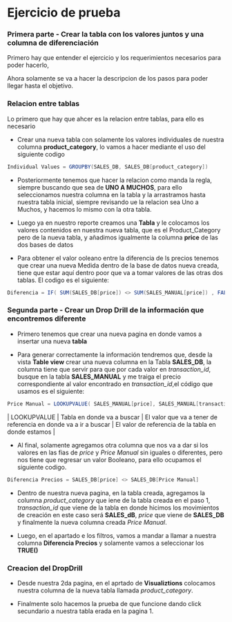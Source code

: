 # Ejercicio de prueba

### Primera parte - Crear la tabla con los valores juntos y una columna de diferenciación

Primero hay que entender el ejercicio y los requerimientos necesarios para poder hacerlo,

Ahora solamente se va a hacer la descripcion de los pasos para poder llegar hasta el objetivo. 

### Relacion entre tablas

Lo primero que hay que ahcer es la relacion entre tablas, para ello es necesario

* Crear una nueva tabla con solamente los valores individuales de nuestra columna **product_category**, lo vamos a hacer mediante el uso del siguiente codigo 

``` Java
Individual Values = GROUPBY(SALES_DB, SALES_DB[product_category])
```

* Posteriormente tenemos que hacer la relacion como manda la regla, siempre buscando que sea de **UNO A MUCHOS**, para ello seleccionamos nuestra columna en la tabla y la arrastramos hasta nuestra tabla inicial, siempre revisando ue la relacion sea Uno a Muchos, y hacemos lo mismo con la otra tabla. 

* Luego ya en nuestro reporte creamos una **Tabla** y le colocamos los valores contenidos en nuestra nueva tabla, que es el Product_Category pero de la nueva tabla, y añadimos igualmente la columna **price** de las dos bases de datos

* Para obtener el valor ooleano entre la diferencia de ls precios tenemos que crear una nueva Medida dentro de la base de datos nueva creada, tiene que estar aquí dentro poor que va a tomar valores de las otras dos tablas. El codigo es el siguiente: 

``` Java
Diferencia = IF( SUM(SALES_DB[price]) <> SUM(SALES_MANUAL[price]) , FALSE(), TRUE())
```

### Segunda parte - Crear un Drop Drill de la información que encontremos diferente

* Primero tenemos que crear una nueva pagina en donde vamos a insertar una nueva **tabla**

* Para generar correctamente la información tendremos que, desde la vista **Table view** crear una nueva columna en la Tabla **SALES_DB**, la columna tiene que servir para que por cada valor en *transaction_id*, busque en la tabla **SALES_MANUAL** y me traiga el precio correspondiente al valor encontrado en *transaction_id*,el código que usamos es el siguiente:

``` Java
Price Manual = LOOKUPVALUE( SALES_MANUAL[price], SALES_MANUAL[transaction_id], SALES_DB[transaction_id] )
```

| LOOKUPVALUE | Tabla en donde va a buscar | El valor que va a tener de referencia en donde va a ir a buscar | El valor de referencia de la tabla en donde estamos |

* Al final, solamente agregamos otra columna que nos va a dar si los valores en las fias de *price* y *Price Manual* sin iguales o diferentes, pero nos tiene que regresar un valor Booleano, para ello ocupamos el siguiente codigo. 

``` Java
Diferencia Precios = SALES_DB[price] <> SALES_DB[Price Manual]
```

* Dentro de nuestra nueva pagina, en la tabla creada, agregamos la columna *product_category* que iene de la tabla creada en el paso 1, *transaction_id* que viene de la tabla en donde hicimos los movimientos de creación en este caso será **SALES_dB**, *price* que viene de **SALES_DB** y finalmente la nueva columna creada *Price Manual*.

* Luego, en el apartado e los filtros, vamos a mandar a llamar a nuestra columna **Diferencia Precios** y solamente vamos a seleccionar los **TRUE()**

### Creacion del DropDrill

* Desde nuestra 2da pagina, en el aprtado de **Visualiztions** colocamos nuestra columna de la nueva tabla llamada *product_category*.

* Finalmente solo hacemos la prueba de que funcione dando click secundario a nuestra tabla erada en la pagina 1. 
































































